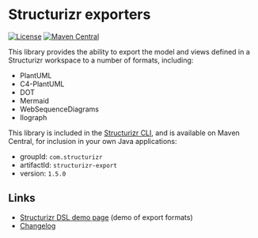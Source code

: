 # Structurizr exporters

[![License](https://img.shields.io/badge/License-Apache_2.0-green.svg)](https://opensource.org/licenses/Apache-2.0)
[![Maven Central](https://img.shields.io/maven-central/v/com.structurizr/structurizr-export.svg?label=Maven%20Central)](https://search.maven.org/artifact/com.structurizr/structurizr-export)


This library provides the ability to export the model and views defined in a Structurizr workspace to a number of formats, including:

- PlantUML
- C4-PlantUML
- DOT
- Mermaid
- WebSequenceDiagrams
- Ilograph

This library is included in the [Structurizr CLI](https://github.com/structurizr/cli),
and is available on Maven Central, for inclusion in your own Java applications:

- groupId: `com.structurizr`
- artifactId: `structurizr-export`
- version: `1.5.0`

## Links

- [Structurizr DSL demo page](https://structurizr.com/dsl) (demo of export formats)
- [Changelog](docs/changelog.md)
